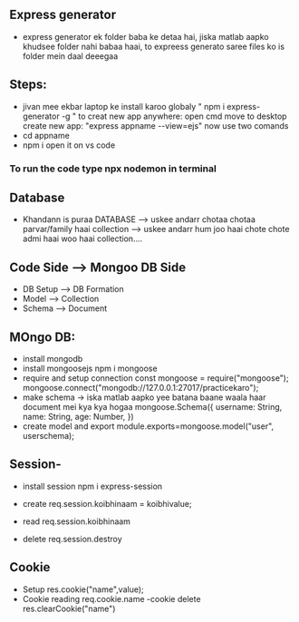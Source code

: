 ## Express generator
- express generator ek folder baba ke detaa hai, jiska matlab aapko khudsee folder nahi babaa haai, to expreess generato saree files ko is folder mein daal deeegaa

## Steps:
- jivan mee ekbar laptop ke install karoo globaly " npm i express-generator -g "
to creat new app anywhere: open cmd move to desktop create new app: "express appname --view=ejs"
now use two comands 
- cd appname 
- npm i open it on vs code

### To run the code type npx nodemon in terminal

## Database
- Khandann is puraa DATABASE --> uskee andarr chotaa chotaa parvar/family haai collection --> uskee andarr hum joo haai chote chote admi haai woo haai collection....

## Code Side  -->   Mongoo DB Side
-  DB  Setup   -->  DB Formation
-  Model    -->     Collection
-  Schema   -->     Document   
## MOngo DB:
- install mongodb
- install mongoosejs
npm i mongoose
- require and setup connection
const mongoose = require("mongoose");
mongoose.connect("mongodb://127.0.0.1:27017/practicekaro");
- make schema -> iska matlab aapko yee batana baane waala haar document mei kya kya hogaa
mongoose.Schema({
    username: String,
    name: String,
    age: Number,
})
- create model and export
module.exports=mongoose.model("user", userschema);
## Session-
- install session
npm i express-session

- create
req.session.koibhinaam = koibhivalue;
- read
req.session.koibhinaam
- delete
req.session.destroy
## Cookie
- Setup
res.cookie("name",value);
- Cookie reading
req.cookie.name
-cookie delete
res.clearCookie("name")